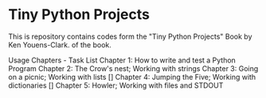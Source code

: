 # Tiny Python Projects

This is repository contains codes form the "Tiny Python Projects" Book by Ken Youens-Clark. of the book.

Usage
Chapters - Task List
 Chapter 1: How to write and test a Python Program
 Chapter 2: The Crow's nest; Working with strings
 Chapter 3: Going on a picnic; Working with lists
[] Chapter 4: Jumping the Five; Working with dictionaries
[] Chapter 5: Howler; Working with files and STDOUT
